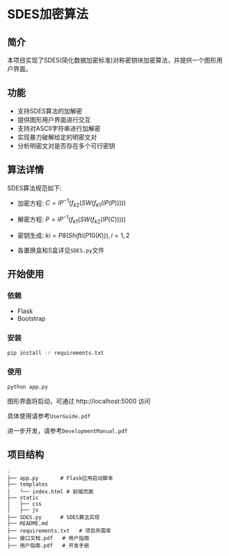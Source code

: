# SDES加密算法

## 简介

本项目实现了SDES(简化数据加密标准)对称密钥块加密算法，并提供一个图形用户界面。

## 功能

- 支持SDES算法的加解密
- 提供图形用户界面进行交互
- 支持对ASCII字符串进行加解密
- 实现暴力破解给定的明密文对
- 分析明密文对是否存在多个可行密钥

## 算法详情

SDES算法规范如下:

- 加密方程: $C = IP^{-1}(f_{k2}(SW(f_{k1}(IP(P)))))$

- 解密方程: $P = IP^{-1}(f_{k1}(SW(f_{k2}(IP(C)))))$

- 密钥生成: $ki = P8(Shifti(P10(K))), i=1,2$

- 各置换盒和S盒详见`SDES.py`文件

## 开始使用

### 依赖

- Flask
- Bootstrap

### 安装

```bash
pip install -r requirements.txt
```

### 使用

``` bash
python app.py
```

图形界面将启动，可通过 http://localhost:5000 访问

具体使用请参考`UserGuide.pdf`

进一步开发，请参考`DevelopmentManual.pdf`

## 项目结构

    .
    ├── app.py       # Flask应用启动脚本
    ├── templates   
    │   └── index.html # 前端页面
    ├── static
    │   ├── css   
    │   ├── js
    ├── SDES.py      # SDES算法实现
    ├── README.md    
    ├── requirements.txt   # 项目所需库
    ├── 接口文档.pdf   # 用户指南
    ├── 用户指南.pdf   # 开发手册
